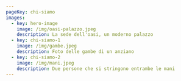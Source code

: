 ```yaml
---
pageKey: chi-siamo
images:
  - key: hero-image
    image: /img/oasi-palazzo.jpeg
    description: La sede dell'oasi, un moderno palazzo
  - key: chi-siamo-1
    image: /img/gambe.jpeg
    description: Foto delle gambe di un anziano
  - key: chi-siamo-2
    image: /img/mani.jpeg
    description: Due persone che si stringono entrambe le mani
---
```

